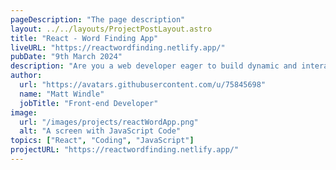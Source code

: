 ```yaml
---
pageDescription: "The page description"
layout: ../../layouts/ProjectPostLayout.astro
title: "React - Word Finding App"
liveURL: "https://reactwordfinding.netlify.app/"
pubDate: "9th March 2024"
description: "Are you a web developer eager to build dynamic and interactive user interfaces? Look no further than React! Developed by Facebook, React has become a popular JavaScript library for creating modern and efficient web applications."
author:
  url: "https://avatars.githubusercontent.com/u/75845698"
  name: "Matt Windle"
  jobTitle: "Front-end Developer"
image:
  url: "/images/projects/reactWordApp.png"
  alt: "A screen with JavaScript Code"
topics: ["React", "Coding", "JavaScript"]
projectURL: "https://reactwordfinding.netlify.app/"
---
```

